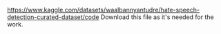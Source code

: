 https://www.kaggle.com/datasets/waalbannyantudre/hate-speech-detection-curated-dataset/code
Download this file as it's needed for the work.
